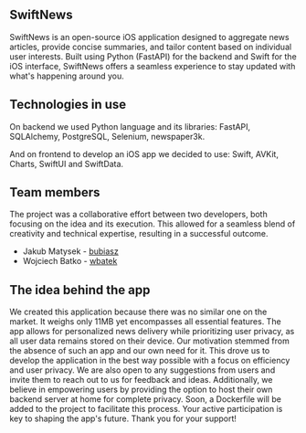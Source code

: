 ## SwiftNews
SwiftNews is an open-source iOS application designed to aggregate news articles, provide concise summaries, and tailor content based on individual user interests. Built using Python (FastAPI) for the backend and Swift for the iOS interface, SwiftNews offers a seamless experience to stay updated with what's happening around you.

## Technologies in use
On backend we used Python language and its libraries: FastAPI, SQLAlchemy, PostgreSQL, Selenium, newspaper3k.

And on frontend to develop an iOS app we decided to use: Swift, AVKit, Charts, SwiftUI and SwiftData.

## Team members
The project was a collaborative effort between two developers, both focusing on the idea and its execution. This allowed for a seamless blend of creativity and technical expertise, resulting in a successful outcome.
- Jakub Matysek - [bubiasz](https://github.com/bubiasz)
- Wojciech Batko - [wbatek](https://github.com/wbatek)

## The idea behind the app
We created this application because there was no similar one on the market. It weighs only 11MB yet encompasses all essential features. The app allows for personalized news delivery while prioritizing user privacy, as all user data remains stored on their device. Our motivation stemmed from the absence of such an app and our own need for it. This drove us to develop the application in the best way possible with a focus on efficiency and user privacy. We are also open to any suggestions from users and invite them to reach out to us for feedback and ideas. Additionally, we believe in empowering users by providing the option to host their own backend server at home for complete privacy. Soon, a Dockerfile will be added to the project to facilitate this process. Your active participation is key to shaping the app's future. Thank you for your support!
